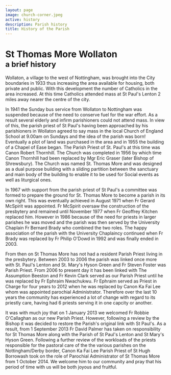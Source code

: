 ```yaml
---
layout: page
image: church-corner.jpeg
active: history
description: Parish history
title: History of the Parish
---
```


# St Thomas More Wollaton<br /><small>a brief history</small>

Wollaton, a village to the west of Nottingham, was brought into the City boundaries in 1933 thus increasing the area available for housing, both private and public. With this development the number of Catholics in the area increased. At this time Catholics attended mass at St Paul's Lenton 2 miles away nearer the centre of the city.

In 1941 the Sunday bus service from Wollaton to Nottingham was suspended because of the need to conserve fuel for the war effort. As a result several elderly and infirm parishioners could not attend mass. In view of this, the parish priest of St Paul's having been approached by his parishioners in Wollaton agreed to say mass in the local Church of England School at 9.00am on Sundays and the idea of the parish was born! Eventually a plot of land was purchased in the area and in 1955 the building of a Chapel of Ease began. The Parish Priest of St. Paul's at this time was Canon Robert Thornhill. The Church was completed in 1956 by which time Canon Thornhill had been replaced by Mgr Eric Graser (later Bishop of Shrewsbury). The Church was named St. Thomas More and was designed as a dual purpose building with a sliding partition between the sanctuary and main body of the building to enable it to be used for Social events as well as liturgical ones.

In 1967 with support from the parish priest of St Paul's a committee was formed to prepare the ground for St. Thomas More to become a parish in its own right. This was eventually achieved in August 1971 when Fr Gerard McSpirit was appointed. Fr McSpirit oversaw the construction of the presbytery and remained until November 1977 when Fr Geoffrey Kitchen replaced him. However in 1986 because of the need for priests in larger parishes he was moved and the parish was then served by the University Chaplain Fr Bernard Brady who combined the two roles. The happy association of the parish with the University Chaplaincy continued when Fr Brady was replaced by Fr Philip O'Dowd in 1992 and was finally ended in 2003.

From then on St Thomas More has not had a resident Parish Priest living in the presbytery. Between 2003 to 2006 the parish was linked once more with St. Paul's Lenton and St. Mary's Hyson Green and Fr Steven Foster was Parish Priest. From 2006 to present day it has been linked with The Assumption Beeston and Fr Kevin Clark served as our Parish Priest until he was replaced by Fr Ephraim Nwachukwu. Fr Ephraim served as Priest in Charge for four years to 2012 when he was replaced by Canon Ka Fai Lee whom was appointed parochial Administrator. Therefore over the last 10 years the community has experienced a lot of change with regard to its priestly care, having had 6 priests serving it in one capcity or another.

It was with much joy that on 1 January 2013 we welcomed Fr Robbie O'Callaghan as
our new Parish Priest. However, following a review by the Bishop it was decided
to restore the Parish's original link with St Paul's. As a result, from 1
September 2013 Fr David Palmer has taken on responsibility for St Thomas More
along with the Parish of St Paul's Lenton and St Mary's Hyson Green. Following a
further review of the workloads of the priests responsible for the pastoral care
of the the various parishes on the Nottingham/Derby border, Canon Ka Fai Lee
Parish Priest of St Hugh Borrowash took on the role of Parochial Administrator
of St Thomas More from 1 October 2014. We welcome him to our community and pray
that his period of time with us will be both joyous and fruitful.
